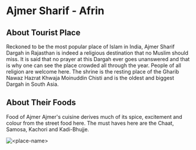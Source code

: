 # Ajmer Sharif - Afrin

## About Tourist Place 
Reckoned to be the most popular place of Islam in India, Ajmer Sharif Dargah in Rajasthan is indeed a religious destination that no Muslim should miss. It is said that no prayer at this Dargah ever goes unanswered and that is why one can see the place crowded all through the year. People of all religion are welcome here. The shrine is the resting place of the Gharib Nawaz Hazrat Khwaja Moinuddin Chisti and is the oldest and biggest Dargah in South Asia.

## About Their Foods
Food of Ajmer Ajmer's cuisine derives much of its spice, excitement and colour from the street food here. The must haves here are the Chaat, Samosa, Kachori and Kadi-Bhujje.

<img align="center" src="https://www.tourmyindia.com/blog//wp-content/uploads/2016/07/Ajmer-Sharif.jpeg" alt="<place-name>"/>

<!--Example: <img align="center" src="https://lotustours.in/assets/img/taj/photo-room-detail-1.jpg" alt="Taj Mahal"/> -->
